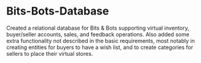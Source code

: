 # Bits-Bots-Database
Created a relational database for Bits &amp; Bots supporting virtual inventory, buyer/seller accounts, sales, and feedback operations. Also added some extra functionality not described in the basic requirements, most notably in creating entities for buyers to have a wish list, and to create categories for sellers to place their virtual stores.
